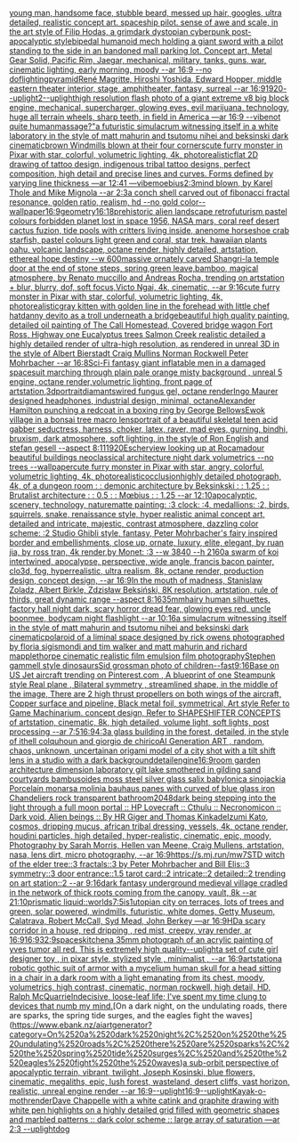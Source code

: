 [young man, handsome face, stubble beard, messed up hair, googles, ultra detailed, realistic concept art. spaceship pilot. sense of awe and scale, in the art style of Filip Hodas, a grimdark dystopian cyberpunk post-apocalyptic style](https://www.ebank.nz/aiartgenerator?category=young%2520man%2C%2520handsome%2520face%2C%2520stubble%2520beard%2C%2520messed%2520up%2520hair%2C%2520googles%2C%2520ultra%2520detailed%2C%2520realistic%2520concept%2520art.%2520spaceship%2520pilot.%2520sense%2520of%2520awe%2520and%2520scale%2C%2520in%2520the%2520art%2520style%2520of%2520Filip%2520Hodas%2C%2520a%2520grimdark%2520dystopian%2520cyberpunk%2520post-apocalyptic%2520style)[bipedal humanoid mech holding a giant sword with a pilot standing to the side in an bandoned mall parking lot. Concept art, Metal Gear Solid, Pacific Rim, Jaegar, mechanical, military, tanks, guns, war, cinematic lighting, early morning, moody --ar 16:9 --no dof](https://www.ebank.nz/aiartgenerator?category=bipedal%2520humanoid%2520mech%2520holding%2520a%2520giant%2520sword%2520with%2520a%2520pilot%2520standing%2520to%2520the%2520side%2520in%2520an%2520bandoned%2520mall%2520parking%2520lot.%2520Concept%2520art%2C%2520Metal%2520Gear%2520Solid%2C%2520Pacific%2520Rim%2C%2520Jaegar%2C%2520mechanical%2C%2520military%2C%2520tanks%2C%2520guns%2C%2520war%2C%2520cinematic%2520lighting%2C%2520early%2520morning%2C%2520moody%2520--ar%252016%3A9%2520--no%2520dof)[lighting](https://www.ebank.nz/aiartgenerator?category=lighting)[pyramid](https://www.ebank.nz/aiartgenerator?category=pyramid)[René Magritte, Hiroshi Yoshida, Edward Hopper, middle eastern theater interior, stage, amphitheater, fantasy, surreal --ar 16:9](https://www.ebank.nz/aiartgenerator?category=Ren%C3%A9%2520Magritte%2C%2520Hiroshi%2520Yoshida%2C%2520Edward%2520Hopper%2C%2520middle%2520eastern%2520theater%2520interior%2C%2520stage%2C%2520amphitheater%2C%2520fantasy%2C%2520surreal%2520--ar%252016%3A9)[1920](https://www.ebank.nz/aiartgenerator?category=1920)[--uplight](https://www.ebank.nz/aiartgenerator?category=--uplight)[2](https://www.ebank.nz/aiartgenerator?category=2)[--uplight](https://www.ebank.nz/aiartgenerator?category=--uplight)[high resolution flash photo of a giant extreme v8 big block engine, mechanical, supercharger, glowing eyes, evil marijuana, technology, huge all terrain wheels, sharp teeth, in field in America —ar 16:9 --vibe](https://www.ebank.nz/aiartgenerator?category=high%2520resolution%2520flash%2520photo%2520of%2520a%2520giant%2520extreme%2520v8%2520big%2520block%2520engine%2C%2520mechanical%2C%2520supercharger%2C%2520glowing%2520eyes%2C%2520evil%2520marijuana%2C%2520technology%2C%2520huge%2520all%2520terrain%2520wheels%2C%2520sharp%2520teeth%2C%2520in%2520field%2520in%2520America%2520%E2%80%94ar%252016%3A9%2520--vibe)[not quite human](https://www.ebank.nz/aiartgenerator?category=not%2520quite%2520human)[massage?"](https://www.ebank.nz/aiartgenerator?category=massage%3F%22)[a futuristic simulacrum witnessing itself in a white laboratory in the style of matt mahurin and tsutomu nihei and beksinski dark cinematic](https://www.ebank.nz/aiartgenerator?category=a%2520futuristic%2520simulacrum%2520witnessing%2520itself%2520in%2520a%2520white%2520laboratory%2520in%2520the%2520style%2520of%2520matt%2520mahurin%2520and%2520tsutomu%2520nihei%2520and%2520beksinski%2520dark%2520cinematic)[brown Windmills blown at their four corners](https://www.ebank.nz/aiartgenerator?category=brown%2520Windmills%2520blown%2520at%2520their%2520four%2520corners)[cute furry monster in Pixar with star, colorful, volumetric lighting, 4k, photorealistic](https://www.ebank.nz/aiartgenerator?category=cute%2520furry%2520monster%2520in%2520Pixar%2520with%2520star%2C%2520colorful%2C%2520volumetric%2520lighting%2C%25204k%2C%2520photorealistic)[flat 2D drawing of tattoo design, indigenous tribal tattoo designs,  perfect composition, high detail and precise lines and curves. Forms defined by varying line thickness —ar 12:41 —vibe](https://www.ebank.nz/aiartgenerator?category=flat%25202D%2520drawing%2520of%2520tattoo%2520design%2C%2520indigenous%2520tribal%2520tattoo%2520designs%2C%2520%2520perfect%2520composition%2C%2520high%2520detail%2520and%2520precise%2520lines%2520and%2520curves.%2520Forms%2520defined%2520by%2520varying%2520line%2520thickness%2520%E2%80%94ar%252012%3A41%2520%E2%80%94vibe)[moebius](https://www.ebank.nz/aiartgenerator?category=moebius)[2:3](https://www.ebank.nz/aiartgenerator?category=2%3A3)[mind blown, by Karel Thole and Mike Mignola --ar 2:3](https://www.ebank.nz/aiartgenerator?category=mind%2520blown%2C%2520by%2520Karel%2520Thole%2520and%2520Mike%2520Mignola%2520--ar%25202%3A3)[a conch shell carved out of fibonacci fractal resonance, golden ratio, realism, hd --no gold color](https://www.ebank.nz/aiartgenerator?category=a%2520conch%2520shell%2520carved%2520out%2520of%2520fibonacci%2520fractal%2520resonance%2C%2520golden%2520ratio%2C%2520realism%2C%2520hd%2520--no%2520gold%2520color)[--wallpaper](https://www.ebank.nz/aiartgenerator?category=--wallpaper)[16:9](https://www.ebank.nz/aiartgenerator?category=16%3A9)[geometry](https://www.ebank.nz/aiartgenerator?category=geometry)[16:18](https://www.ebank.nz/aiartgenerator?category=16%3A18)[prehistoric alien landscape retrofuturism pastel colours forbidden planet lost in space 1956, NASA mars, coral reef desert cactus fuzion, tide pools with critters living inside, anenome horseshoe crab starfish, pastel colours light green and coral, star trek, hawaiian plants oahu, volcanic landscape, octane render, highly detailed, artstation, ethereal hope destiny --w 600](https://www.ebank.nz/aiartgenerator?category=prehistoric%2520alien%2520landscape%2520retrofuturism%2520pastel%2520colours%2520forbidden%2520planet%2520lost%2520in%2520space%25201956%2C%2520NASA%2520mars%2C%2520coral%2520reef%2520desert%2520cactus%2520fuzion%2C%2520tide%2520pools%2520with%2520critters%2520living%2520inside%2C%2520anenome%2520horseshoe%2520crab%2520starfish%2C%2520pastel%2520colours%2520light%2520green%2520and%2520coral%2C%2520star%2520trek%2C%2520hawaiian%2520plants%2520oahu%2C%2520volcanic%2520landscape%2C%2520octane%2520render%2C%2520highly%2520detailed%2C%2520artstation%2C%2520ethereal%2520hope%2520destiny%2520--w%2520600)[massive ornately carved Shangri-la temple door at the end of stone steps, spring,green leave,bamboo, magical atmosphere, by Renato muccillo and Andreas Rocha, trending on artstation + blur, blurry, dof, soft focus,Victo Ngai, 4k, cinematic, --ar 9:16](https://www.ebank.nz/aiartgenerator?category=massive%2520ornately%2520carved%2520Shangri-la%2520temple%2520door%2520at%2520the%2520end%2520of%2520stone%2520steps%2C%2520spring%2Cgreen%2520leave%2Cbamboo%2C%2520magical%2520atmosphere%2C%2520by%2520Renato%2520muccillo%2520and%2520Andreas%2520Rocha%2C%2520trending%2520on%2520artstation%2520%2B%2520blur%2C%2520blurry%2C%2520dof%2C%2520soft%2520focus%2CVicto%2520Ngai%2C%25204k%2C%2520cinematic%2C%2520--ar%25209%3A16)[cute furry monster in Pixar with star, colorful, volumetric lighting, 4k, photorealistic](https://www.ebank.nz/aiartgenerator?category=cute%2520furry%2520monster%2520in%2520Pixar%2520with%2520star%2C%2520colorful%2C%2520volumetric%2520lighting%2C%25204k%2C%2520photorealistic)[gray kitten with golden line in the forehead with little chef hat](https://www.ebank.nz/aiartgenerator?category=gray%2520kitten%2520with%2520golden%2520line%2520in%2520the%2520forehead%2520with%2520little%2520chef%2520hat)[danny devito as a troll underneath a bridge](https://www.ebank.nz/aiartgenerator?category=danny%2520devito%2520as%2520a%2520troll%2520underneath%2520a%2520bridge)[beautiful high quality painting, detailed oil painting of The Call Homestead, Covered bridge wagon Fort Ross, Highway one Eucalyptus trees  Salmon Creek realistic detailed a highly detailed render of ultra-high resolution, as rendered in unreal 3D in the style of Albert Bierstadt Craig Mullins Norman Rockwell Peter Mohrbacher --ar 16:8](https://www.ebank.nz/aiartgenerator?category=beautiful%2520high%2520quality%2520painting%2C%2520detailed%2520oil%2520painting%2520of%2520The%2520Call%2520Homestead%2C%2520Covered%2520bridge%2520wagon%2520Fort%2520Ross%2C%2520Highway%2520one%2520Eucalyptus%2520trees%2520%2520Salmon%2520Creek%2520realistic%2520detailed%2520a%2520highly%2520detailed%2520render%2520of%2520ultra-high%2520resolution%2C%2520as%2520rendered%2520in%2520unreal%25203D%2520in%2520the%2520style%2520of%2520Albert%2520Bierstadt%2520Craig%2520Mullins%2520Norman%2520Rockwell%2520Peter%2520Mohrbacher%2520--ar%252016%3A8)[Sci-Fi fantasy giant inflatable men in a damaged spacesuit marching through plain pale orange misty background , unreal 5 engine, octane render,volumetric lighting, front page of artstation,3d](https://www.ebank.nz/aiartgenerator?category=Sci-Fi%2520fantasy%2520giant%2520inflatable%2520men%2520in%2520a%2520damaged%2520spacesuit%2520marching%2520through%2520plain%2520pale%2520orange%2520misty%2520background%2520%2C%2520unreal%25205%2520engine%2C%2520octane%2520render%2Cvolumetric%2520lighting%2C%2520front%2520page%2520of%2520artstation%2C3d)[portrait](https://www.ebank.nz/aiartgenerator?category=portrait)[diamants](https://www.ebank.nz/aiartgenerator?category=diamants)[wired fungus gel, octane render](https://www.ebank.nz/aiartgenerator?category=wired%2520fungus%2520gel%2C%2520octane%2520render)[Ingo Maurer designed headphones, industrial design, minimal, octane](https://www.ebank.nz/aiartgenerator?category=Ingo%2520Maurer%2520designed%2520headphones%2C%2520industrial%2520design%2C%2520minimal%2C%2520octane)[Alexander Hamilton punching a redcoat in a boxing ring by George Bellows](https://www.ebank.nz/aiartgenerator?category=Alexander%2520Hamilton%2520punching%2520a%2520redcoat%2520in%2520a%2520boxing%2520ring%2520by%2520George%2520Bellows)[Ewok village in a bonsai tree macro lens](https://www.ebank.nz/aiartgenerator?category=Ewok%2520village%2520in%2520a%2520bonsai%2520tree%2520macro%2520lens)[portrait of a beautiful skeletal teen acid gabber seductress, harness, choker, latex, raver, mad eyes, gurning, bindhi, bruxism, dark atmosphere, soft lighting, in the style of Ron English and stefan gesell --aspect 8:11](https://www.ebank.nz/aiartgenerator?category=portrait%2520of%2520a%2520beautiful%2520skeletal%2520teen%2520acid%2520gabber%2520seductress%2C%2520harness%2C%2520choker%2C%2520latex%2C%2520raver%2C%2520mad%2520eyes%2C%2520gurning%2C%2520bindhi%2C%2520bruxism%2C%2520dark%2520atmosphere%2C%2520soft%2520lighting%2C%2520in%2520the%2520style%2520of%2520Ron%2520English%2520and%2520stefan%2520gesell%2520--aspect%25208%3A11)[1920](https://www.ebank.nz/aiartgenerator?category=1920)[Escher](https://www.ebank.nz/aiartgenerator?category=Escher)[view looking up at Rocamadour beautiful buildings neoclassical architecture night dark volumetrics --no trees --wallpaper](https://www.ebank.nz/aiartgenerator?category=view%2520looking%2520up%2520at%2520Rocamadour%2520beautiful%2520buildings%2520neoclassical%2520architecture%2520night%2520dark%2520volumetrics%2520--no%2520trees%2520--wallpaper)[cute furry monster in Pixar with star, angry, colorful, volumetric lighting, 4k, photorealistic](https://www.ebank.nz/aiartgenerator?category=cute%2520furry%2520monster%2520in%2520Pixar%2520with%2520star%2C%2520angry%2C%2520colorful%2C%2520volumetric%2520lighting%2C%25204k%2C%2520photorealistic)[occlusion](https://www.ebank.nz/aiartgenerator?category=occlusion)[highly detailed photograph, 4k, of a dungeon room : : demonic architecture by Beksinkski : : 1.25 : : Brutalist architecture : : 0.5 : :  Mœbius : : 1.25 --ar 12:10](https://www.ebank.nz/aiartgenerator?category=highly%2520detailed%2520photograph%2C%25204k%2C%2520of%2520a%2520dungeon%2520room%2520%3A%2520%3A%2520demonic%2520architecture%2520by%2520Beksinkski%2520%3A%2520%3A%25201.25%2520%3A%2520%3A%2520Brutalist%2520architecture%2520%3A%2520%3A%25200.5%2520%3A%2520%3A%2520%2520M%C5%93bius%2520%3A%2520%3A%25201.25%2520--ar%252012%3A10)[apocalyptic, scenery, technology, nature](https://www.ebank.nz/aiartgenerator?category=apocalyptic%2C%2520scenery%2C%2520technology%2C%2520nature)[matte painting: :3 clock: :4, medallions: :2, birds, squirrels, snake, renaissance style, hyper realistic animal concept art, detailed and intricate, majestic, contrast atmosphere, dazzling color scheme: :2 Studio Ghibli style, fantasy, Peter Mohrbacher's fairy inspired border and embellishments, close up, ornate, luxury, elite, elegant, by ruan jia, by ross tran, 4k render,by Monet: :3 --w 3840 --h 2160](https://www.ebank.nz/aiartgenerator?category=matte%2520painting%3A%2520%3A3%2520clock%3A%2520%3A4%2C%2520medallions%3A%2520%3A2%2C%2520birds%2C%2520squirrels%2C%2520snake%2C%2520renaissance%2520style%2C%2520hyper%2520realistic%2520animal%2520concept%2520art%2C%2520detailed%2520and%2520intricate%2C%2520majestic%2C%2520contrast%2520atmosphere%2C%2520dazzling%2520color%2520scheme%3A%2520%3A2%2520Studio%2520Ghibli%2520style%2C%2520fantasy%2C%2520Peter%2520Mohrbacher%27s%2520fairy%2520inspired%2520border%2520and%2520embellishments%2C%2520close%2520up%2C%2520ornate%2C%2520luxury%2C%2520elite%2C%2520elegant%2C%2520by%2520ruan%2520jia%2C%2520by%2520ross%2520tran%2C%25204k%2520render%2Cby%2520Monet%3A%2520%3A3%2520--w%25203840%2520--h%25202160)[a swarm of koi intertwined, apocalypse, perspective, wide angle, francis bacon painter, clo3d, fog, hyperrealistic, ultra realism, 8k, octane render, production design, concept design, --ar 16:9](https://www.ebank.nz/aiartgenerator?category=a%2520swarm%2520of%2520koi%2520intertwined%2C%2520apocalypse%2C%2520perspective%2C%2520wide%2520angle%2C%2520francis%2520bacon%2520painter%2C%2520clo3d%2C%2520fog%2C%2520hyperrealistic%2C%2520ultra%2520realism%2C%25208k%2C%2520octane%2520render%2C%2520production%2520design%2C%2520concept%2520design%2C%2520--ar%252016%3A9)[In the mouth of madness, Stanislaw Zoladz, Albert Birkle, Zdzisław Beksiński, 8K resolution, artstation, rule of thirds, great dynamic range --aspect 8:16](https://www.ebank.nz/aiartgenerator?category=In%2520the%2520mouth%2520of%2520madness%2C%2520Stanislaw%2520Zoladz%2C%2520Albert%2520Birkle%2C%2520Zdzis%C5%82aw%2520Beksi%C5%84ski%2C%25208K%2520resolution%2C%2520artstation%2C%2520rule%2520of%2520thirds%2C%2520great%2520dynamic%2520range%2520--aspect%25208%3A16)[35mm](https://www.ebank.nz/aiartgenerator?category=35mm)[hairy human silhuettes, factory hall night dark, scary horror dread fear, glowing eyes red, uncle boonmee, bodycam night flashlight --ar 10:16](https://www.ebank.nz/aiartgenerator?category=hairy%2520human%2520silhuettes%2C%2520factory%2520hall%2520night%2520dark%2C%2520scary%2520horror%2520dread%2520fear%2C%2520glowing%2520eyes%2520red%2C%2520uncle%2520boonmee%2C%2520bodycam%2520night%2520flashlight%2520--ar%252010%3A16)[a simulacrum witnessing itself in the style of matt mahurin and tsutomu nihei and beksinski dark cinematic](https://www.ebank.nz/aiartgenerator?category=a%2520simulacrum%2520witnessing%2520itself%2520in%2520the%2520style%2520of%2520matt%2520mahurin%2520and%2520tsutomu%2520nihei%2520and%2520beksinski%2520dark%2520cinematic)[polaroid of a liminal space designed by rick owens photographed by floria sigismondi and tim walker  and matt mahurin and richard mapplethorpe cinematic realistic film emulsion film photography](https://www.ebank.nz/aiartgenerator?category=polaroid%2520of%2520a%2520liminal%2520space%2520designed%2520by%2520rick%2520owens%2520photographed%2520by%2520floria%2520sigismondi%2520and%2520tim%2520walker%2520%2520and%2520matt%2520mahurin%2520and%2520richard%2520mapplethorpe%2520cinematic%2520realistic%2520film%2520emulsion%2520film%2520photography)[Stephen gammell style dinosaurs](https://www.ebank.nz/aiartgenerator?category=Stephen%2520gammell%2520style%2520dinosaurs)[Sid grossman photo of children](https://www.ebank.nz/aiartgenerator?category=Sid%2520grossman%2520photo%2520of%2520children)[--fast](https://www.ebank.nz/aiartgenerator?category=--fast)[9:16](https://www.ebank.nz/aiartgenerator?category=9%3A16)[Base on US Jet aircraft trending on Pinterest.com , A blueprint of one Steampunk style Real plane , Bilateral symmetry , streamlined shape, in the middle of the image,  There are 2 high thrust propellers on both wings of the aircraft, Copper surface and pipeline,  Black metal foil, symmetrical,  Art style Refer to Game Machinarium.  concept design, Refer to SHAPESHIFTER CONCEPTS  of artstation, cinematic,  8k, high detailed,  volume light,  soft lights,  post processing    --ar 7:5](https://www.ebank.nz/aiartgenerator?category=Base%2520on%2520US%2520Jet%2520aircraft%2520trending%2520on%2520Pinterest.com%2520%2C%2520A%2520blueprint%2520of%2520one%2520Steampunk%2520style%2520Real%2520plane%2520%2C%2520Bilateral%2520symmetry%2520%2C%2520streamlined%2520shape%2C%2520in%2520the%2520middle%2520of%2520the%2520image%2C%2520%2520There%2520are%25202%2520high%2520thrust%2520propellers%2520on%2520both%2520wings%2520of%2520the%2520aircraft%2C%2520Copper%2520surface%2520and%2520pipeline%2C%2520%2520Black%2520metal%2520foil%2C%2520symmetrical%2C%2520%2520Art%2520style%2520Refer%2520to%2520Game%2520Machinarium.%2520%2520concept%2520design%2C%2520Refer%2520to%2520SHAPESHIFTER%2520CONCEPTS%2520%2520of%2520artstation%2C%2520cinematic%2C%2520%25208k%2C%2520high%2520detailed%2C%2520%2520volume%2520light%2C%2520%2520soft%2520lights%2C%2520%2520post%2520processing%2520%2520%2520%2520--ar%25207%3A5)[16:9](https://www.ebank.nz/aiartgenerator?category=16%3A9)[4:3](https://www.ebank.nz/aiartgenerator?category=4%3A3)[a glass building in the forest, detailed, in the style of ithell colquhoun and giorgio de chirico](https://www.ebank.nz/aiartgenerator?category=a%2520glass%2520building%2520in%2520the%2520forest%2C%2520detailed%2C%2520in%2520the%2520style%2520of%2520ithell%2520colquhoun%2520and%2520giorgio%2520de%2520chirico)[AI Generation ART , random, chaos, unknown, uncertain](https://www.ebank.nz/aiartgenerator?category=AI%2520Generation%2520ART%2520%2C%2520random%2C%2520chaos%2C%2520unknown%2C%2520uncertain)[an origami model of a city shot with a tilt shift lens in a studio with a dark background](https://www.ebank.nz/aiartgenerator?category=an%2520origami%2520model%2520of%2520a%2520city%2520shot%2520with%2520a%2520tilt%2520shift%2520lens%2520in%2520a%2520studio%2520with%2520a%2520dark%2520background)[detail](https://www.ebank.nz/aiartgenerator?category=detail)[engine](https://www.ebank.nz/aiartgenerator?category=engine)[16:9](https://www.ebank.nz/aiartgenerator?category=16%3A9)[room garden architecture dimension  laboratory  gilt lake  smothered in gilding sand courtyards bambusoides moss steel silver glass  salix babylonica  sinojackia Porcelain monarsa molinia bauhaus panes with  curved of blue glass iron Chandeliers rock transparent  bathroom](https://www.ebank.nz/aiartgenerator?category=room%2520garden%2520architecture%2520dimension%2520%2520laboratory%2520%2520gilt%2520lake%2520%2520smothered%2520in%2520gilding%2520sand%2520courtyards%2520bambusoides%2520moss%2520steel%2520silver%2520glass%2520%2520salix%2520babylonica%2520%2520sinojackia%2520Porcelain%2520monarsa%2520molinia%2520bauhaus%2520panes%2520with%2520%2520curved%2520of%2520blue%2520glass%2520iron%2520Chandeliers%2520rock%2520transparent%2520%2520bathroom)[2048](https://www.ebank.nz/aiartgenerator?category=2048)[dark being stepping into the light through a full moon portal :: HP Lovecraft :: Cthulu :: Necronomicon :: Dark void, Alien beings :: By HR Giger and Thomas Kinkade](https://www.ebank.nz/aiartgenerator?category=dark%2520being%2520stepping%2520into%2520the%2520light%2520through%2520a%2520full%2520moon%2520portal%2520%3A%3A%2520HP%2520Lovecraft%2520%3A%3A%2520Cthulu%2520%3A%3A%2520Necronomicon%2520%3A%3A%2520Dark%2520void%2C%2520Alien%2520beings%2520%3A%3A%2520By%2520HR%2520Giger%2520and%2520Thomas%2520Kinkade)[Izumi Kato, cosmos, dripping mucus, african tribal dressing, vessels, 4k, octane render, houdini particles, high detailed, hyper-realistic, cinematic, epic, moody, Photography by Sarah Morris, Hellen van Meene, Craig Mullens, artstation, nasa, lens dirt, micro photography, --ar 16:9](https://www.ebank.nz/aiartgenerator?category=Izumi%2520Kato%2C%2520cosmos%2C%2520dripping%2520mucus%2C%2520african%2520tribal%2520dressing%2C%2520vessels%2C%25204k%2C%2520octane%2520render%2C%2520houdini%2520particles%2C%2520high%2520detailed%2C%2520hyper-realistic%2C%2520cinematic%2C%2520epic%2C%2520moody%2C%2520Photography%2520by%2520Sarah%2520Morris%2C%2520Hellen%2520van%2520Meene%2C%2520Craig%2520Mullens%2C%2520artstation%2C%2520nasa%2C%2520lens%2520dirt%2C%2520micro%2520photography%2C%2520--ar%252016%3A9)[https://s.mj.run/mw7STD  witch of the elder tree::3 fractals::3 by Peter Mohrbacher and Bill Elis::3 symmetry::3 door entrance::1.5 tarot card::2 intricate::2 detailed::2 trending on art station::2 --ar 9:16](https://www.ebank.nz/aiartgenerator?category=https%3A//s.mj.run/mw7STD%2520%2520witch%2520of%2520the%2520elder%2520tree%3A%3A3%2520fractals%3A%3A3%2520by%2520Peter%2520Mohrbacher%2520and%2520Bill%2520Elis%3A%3A3%2520symmetry%3A%3A3%2520door%2520entrance%3A%3A1.5%2520tarot%2520card%3A%3A2%2520intricate%3A%3A2%2520detailed%3A%3A2%2520trending%2520on%2520art%2520station%3A%3A2%2520--ar%25209%3A16)[dark fantasy underground medieval village cradled in the network of thick roots coming from the canopy, vault, 8k --ar 21:10](https://www.ebank.nz/aiartgenerator?category=dark%2520fantasy%2520underground%2520medieval%2520village%2520cradled%2520in%2520the%2520network%2520of%2520thick%2520roots%2520coming%2520from%2520the%2520canopy%2C%2520vault%2C%25208k%2520--ar%252021%3A10)[prismatic liquid::](https://www.ebank.nz/aiartgenerator?category=prismatic%2520liquid%3A%3A)[worlds](https://www.ebank.nz/aiartgenerator?category=worlds)[7:5](https://www.ebank.nz/aiartgenerator?category=7%3A5)[is](https://www.ebank.nz/aiartgenerator?category=is)[1](https://www.ebank.nz/aiartgenerator?category=1)[utopian city on terraces, lots of trees and green, solar powered, windmills, futuristic, white domes, Getty Museum, Calatrava, Robert McCall, Syd Mead, John Berkey —ar 16:9](https://www.ebank.nz/aiartgenerator?category=utopian%2520city%2520on%2520terraces%2C%2520lots%2520of%2520trees%2520and%2520green%2C%2520solar%2520powered%2C%2520windmills%2C%2520futuristic%2C%2520white%2520domes%2C%2520Getty%2520Museum%2C%2520Calatrava%2C%2520Robert%2520McCall%2C%2520Syd%2520Mead%2C%2520John%2520Berkey%2520%E2%80%94ar%252016%3A9)[HD](https://www.ebank.nz/aiartgenerator?category=HD)[a scary corridor in a house, red dripping , red mist, creepy, vray render, ar 16:9](https://www.ebank.nz/aiartgenerator?category=a%2520scary%2520corridor%2520in%2520a%2520house%2C%2520red%2520dripping%2520%2C%2520red%2520mist%2C%2520creepy%2C%2520vray%2520render%2C%2520ar%252016%3A9)[16:9](https://www.ebank.nz/aiartgenerator?category=16%3A9)[32:9](https://www.ebank.nz/aiartgenerator?category=32%3A9)[spaces](https://www.ebank.nz/aiartgenerator?category=spaces)[kitchen](https://www.ebank.nz/aiartgenerator?category=kitchen)[](https://www.ebank.nz/aiartgenerator?category=)[a 35mm photograph of an acrylic painting of yves tumor all red. This is extremely high quality](https://www.ebank.nz/aiartgenerator?category=a%252035mm%2520photograph%2520of%2520an%2520acrylic%2520painting%2520of%2520yves%2520tumor%2520all%2520red.%2520This%2520is%2520extremely%2520high%2520quality)[--uplight](https://www.ebank.nz/aiartgenerator?category=--uplight)[a set of cute girl designer toy , in pixar style, stylized style , minimalist , --ar 16:9](https://www.ebank.nz/aiartgenerator?category=a%2520set%2520of%2520cute%2520girl%2520designer%2520toy%2520%2C%2520in%2520pixar%2520style%2C%2520stylized%2520style%2520%2C%2520minimalist%2520%2C%2520--ar%252016%3A9)[artstation](https://www.ebank.nz/aiartgenerator?category=artstation)[a robotic gothic suit of armor with a mycelium human skull for a head sitting in a chair in a dark room with a light emanating from its chest, moody, volumetrics, high contrast, cinematic, norman rockwell, high detail, HD, Ralph McQuarrie](https://www.ebank.nz/aiartgenerator?category=a%2520robotic%2520gothic%2520suit%2520of%2520armor%2520with%2520a%2520mycelium%2520human%2520skull%2520for%2520a%2520head%2520sitting%2520in%2520a%2520chair%2520in%2520a%2520dark%2520room%2520with%2520a%2520light%2520emanating%2520from%2520its%2520chest%2C%2520moody%2C%2520volumetrics%2C%2520high%2520contrast%2C%2520cinematic%2C%2520norman%2520rockwell%2C%2520high%2520detail%2C%2520HD%2C%2520Ralph%2520McQuarrie)[Indecisive, loose-leaf life; I've spent my time clung to devices that numb my mind.](https://www.ebank.nz/aiartgenerator?category=Indecisive%2C%2520loose-leaf%2520life%3B%2520I%27ve%2520spent%2520my%2520time%2520clung%2520to%2520devices%2520that%2520numb%2520my%2520mind.)[On a dark night, on the undulating roads, there are sparks, the spring tide surges, and the eagles fight the waves](https://www.ebank.nz/aiartgenerator?category=On%2520a%2520dark%2520night%2C%2520on%2520the%2520undulating%2520roads%2C%2520there%2520are%2520sparks%2C%2520the%2520spring%2520tide%2520surges%2C%2520and%2520the%2520eagles%2520fight%2520the%2520waves)[a sub-orbit perspective of apocalyptic terrain, vibrant, twilight, Joseph Kosinski, blue flowers, cinematic, megaliths, epic, lush forest, wasteland, desert cliffs, vast horizon, realistic, unreal engine render --ar 16:9](https://www.ebank.nz/aiartgenerator?category=a%2520sub-orbit%2520perspective%2520of%2520apocalyptic%2520terrain%2C%2520vibrant%2C%2520twilight%2C%2520Joseph%2520Kosinski%2C%2520blue%2520flowers%2C%2520cinematic%2C%2520megaliths%2C%2520epic%2C%2520lush%2520forest%2C%2520wasteland%2C%2520desert%2520cliffs%2C%2520vast%2520horizon%2C%2520realistic%2C%2520unreal%2520engine%2520render%2520--ar%252016%3A9)[--uplight](https://www.ebank.nz/aiartgenerator?category=--uplight)[16:9](https://www.ebank.nz/aiartgenerator?category=16%3A9)[--uplight](https://www.ebank.nz/aiartgenerator?category=--uplight)[Kayak-o-moth](https://www.ebank.nz/aiartgenerator?category=Kayak-o-moth)[render](https://www.ebank.nz/aiartgenerator?category=render)[Dave Chappelle with a white cat](https://www.ebank.nz/aiartgenerator?category=Dave%2520Chappelle%2520with%2520a%2520white%2520cat)[ink and graphite drawing with white pen highlights on a highly detailed grid filled with geometric shapes and marbled patterns :: dark color scheme :: large array of saturation —ar 2:3 --uplight](https://www.ebank.nz/aiartgenerator?category=ink%2520and%2520graphite%2520drawing%2520with%2520white%2520pen%2520highlights%2520on%2520a%2520highly%2520detailed%2520grid%2520filled%2520with%2520geometric%2520shapes%2520and%2520marbled%2520patterns%2520%3A%3A%2520dark%2520color%2520scheme%2520%3A%3A%2520large%2520array%2520of%2520saturation%2520%E2%80%94ar%25202%3A3%2520--uplight)[dog](https://www.ebank.nz/aiartgenerator?category=dog)